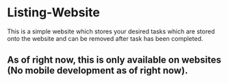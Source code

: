 # Listing-Website

This is a simple website which stores your desired tasks which are stored onto the website and can be removed after task has been completed.

## As of right now, this is only available on websites (No mobile development as of right now).
